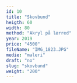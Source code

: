 ```yaml
---
id: 10
title: "Skovbund"
heigth: 60
width: 80
method: "Akryl på lærred"
year: 2019
price: "4500"
fileName: "IMG_1823.JPG"
medie: "maleri"
draft: "no"
slug: "skovbund"
weight: "200"
---
```

